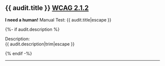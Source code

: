 ## {{ audit.title }} [WCAG 2.1.2](https://www.w3.org/WAI/WCAG21/quickref/?versions=2.0#no-keyboard-trap)

__I need a human!__ Manual Test: {{ audit.title|escape }}

{%- if audit.description %}

Description:<br>
{{ audit.description|trim|escape }}

{% endif -%}

---
